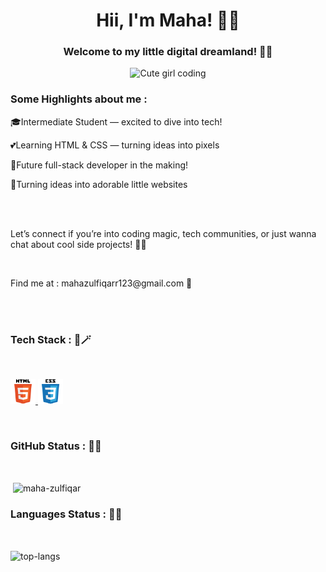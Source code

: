 <h1 align="center">Hii, I'm Maha! 🧸🌸</h1>
<h3 align="center">Welcome to my little digital dreamland! 🍓🧁</h3>

<p align="center">
  <img src="https://i.pinimg.com/originals/6f/41/67/6f416741d82d2e9b5cc4b10fcf2bfc4c.jpg" width="300" height="300" style="margin-top: -40px;" alt="Cute girl coding" />
</p>



<div>
  <h3>Some Highlights about me : </h3>
  <p>🎓Intermediate Student — excited to dive into tech!</p>  
  <p>💕Learning HTML & CSS — turning ideas into pixels</p>
  <p>🌷Future full-stack developer in the making!</p>
  <p>🎨Turning ideas into adorable little websites</p>
</div>


<br>
<br>
<p>Let’s connect if you’re into coding magic, tech communities, or just wanna chat about cool side projects! 🌼💌</p>

<br>
<p>Find me at : mahazulfiqarr123@gmail.com 🌸</p>
<br>
<br>
<h3 align="left">Tech Stack : 🌼🪄</h3>


<br>
<p align="left">
  <a href="https://www.w3.org/html/" target="_blank" rel="noreferrer">
    <img src="https://raw.githubusercontent.com/devicons/devicon/master/icons/html5/html5-original-wordmark.svg" alt="html5" width="40" height="40"/>
  </a>

  <a href="https://www.w3schools.com/css/" target="_blank" rel="noreferrer">
    <img src="https://raw.githubusercontent.com/devicons/devicon/master/icons/css3/css3-original-wordmark.svg" alt="css3" width="40" height="40"/>
  </a>
</p>

<br>
<h3 align="left">GitHub Status : 🍓🌷</h3>
<br>
<p>&nbsp;<img align="center" src="https://github-readme-stats.vercel.app/api?username=Maha-Zulfiqar&show_icons=true&theme=rose_pine&locale=en" alt="maha-zulfiqar" /></p>


<h3 align="left">Languages Status : 🍓🌷</h3>
<br>

<p><img align="center" src="https://github-readme-stats.vercel.app/api/top-langs?username=Maha-Zulfiqar&show_icons=true&locale=en&layout=compact&theme=rose_pine" alt="top-langs" /></p>



